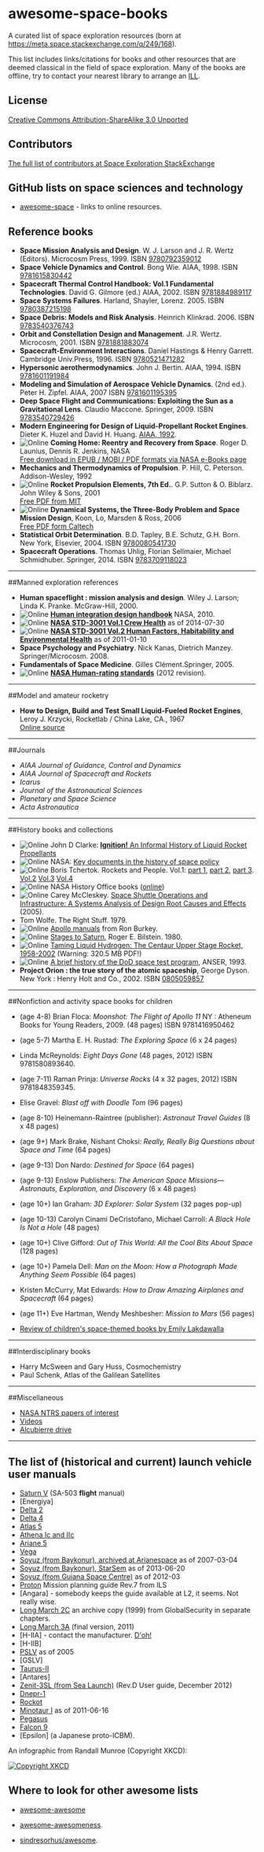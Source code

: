 # awesome-space-books
A curated list of space exploration resources (born at https://meta.space.stackexchange.com/q/249/168).

<!-- ![Paper](https://i.imgur.com/ta5hG2d.png)-->

This list includes links/citations for books and other resources that are deemed classical in the field of space exploration. Many of the books are offline, try to contact your nearest library to arrange an [ILL](https://en.wikipedia.org/wiki/Interlibrary_loan).

## License
[Creative Commons Attribution-ShareAlike 3.0 Unported](https://creativecommons.org/licenses/by-sa/3.0/)

## Contributors
[The full list of contributors at Space Exploration StackExchange](https://meta.space.stackexchange.com/posts/250/revisions)

## GitHub lists on space sciences and technology

* [awesome-space](https://github.com/elburz/awesome-space) - links to online resources.

## Reference books

* **Space Mission Analysis and Design**. W. J. Larson and J. R. Wertz (Editors). Microcosm Press, 1999. ISBN [9780792359012](http://www.worldcat.org/title/space-mission-analysis-and-design/oclc/42703668&referer=brief_results)
* **Space Vehicle Dynamics and Control**. Bong Wie. AIAA, 1998. ISBN [9781615830442](https://www.worldcat.org/title/space-vehicle-dynamics-and-control/oclc/435623651)
* **Spacecraft Thermal Control Handbook: Vol.1 Fundamental Technologies**. David G. Gilmore (ed.) AIAA, 2002. ISBN [9781884989117](https://www.worldcat.org/title/spacecraft-thermal-control-handbook-vol-1-fundamental-technologies/oclc/254064653)
* **Space Systems Failures**. Harland, Shayler, Lorenz. 2005. ISBN [9780387215198](https://www.worldcat.org/title/space-systems-failures-diesasters-and-rescues-of-satellites-rocket-and-space-probes/oclc/226200132)
* **Space Debris: Models and Risk Analysis**. Heinrich Klinkrad. 2006. ISBN [ 	9783540376743](https://www.worldcat.org/title/space-debris-models-and-risk-analysis/oclc/262691812)
* **Orbit and Constellation Design and Management**. J.R. Wertz. Microcosm, 2001. ISBN [9781881883074](https://www.worldcat.org/title/orbit-constellation-design-management-spacecraft-orbit-and-attitude-systems/oclc/792963766)
* **Spacecraft-Environment Interactions**. Daniel Hastings & Henry Garrett. Cambridge Univ.Press, 1996. ISBN [9780521471282](https://www.worldcat.org/title/spacecraft-environment-interactions/oclc/33405338)
* **Hypersonic aerothermodynamics**. John J. Bertin. AIAA, 1994. ISBN [9781601191984](https://www.worldcat.org/title/hypersonic-aerothermodynamics/oclc/123537628)
* **Modeling and Simulation of Aerospace Vehicle Dynamics**. (2nd ed.). Peter H. Zipfel. AIAA, 2007 ISBN [9781601195395](https://www.worldcat.org/title/modeling-and-simulation-of-aerospace-vehicle-dynamics/oclc/223986238)
* **Deep Space Flight and Communications: Exploiting the Sun as a Gravitational Lens**. Claudio Maccone. Springer, 2009. ISBN [9783540729426](https://www.worldcat.org/title/deep-space-flight-and-communications-exploiting-the-sun-as-a-gravitational-lens/oclc/370736749)
* **Modern Engineering for Design of Liquid-Propellant Rocket Engines**. Dieter K. Huzel and David H. Huang. [AIAA, 1992](https://www.worldcat.org/title/modern-engineering-for-design-of-liquid-propellant-rocket-engines-volume-147/oclc/669758825).
* ![Online](https://i.imgur.com/BuJHYIv.png) **Coming Home: Reentry and Recovery from Space**. Roger D. Launius, Dennis R. Jenkins, NASA<br />[Free download in EPUB / MOBI / PDF formats via NASA e-Books page][1]
* **Mechanics and Thermodynamics of Propulsion**. P. Hill, C. Peterson. Addison-Wesley, 1992
* ![Online](https://i.imgur.com/BuJHYIv.png) **Rocket Propulsion Elements, 7th Ed.**. G.P. Sutton & O. Biblarz. John Wiley & Sons, 2001
<br />[Free PDF from MIT][2]  
* ![Online](https://i.imgur.com/BuJHYIv.png) **Dynamical Systems, the Three-Body Problem and Space Mission Design**, Koon, Lo, Marsden & Ross, 2006  
[Free PDF form Caltech][3]
* **Statistical Orbit Determination**. B.D. Tapley, B.E. Schutz, G.H. Born. New York, Elsevier, 2004. ISBN [9780080541730](https://www.worldcat.org/title/statistical-orbit-determination/oclc/162577113)
* **Spacecraft Operations**. Thomas Uhlig, Florian Sellmaier, Michael Schmidhuber. Springer, 2014. ISBN [9783709118023](https://www.worldcat.org/title/spacecraft-operations/oclc/889584467)

<hr/>

##Manned exploration references

* **Human spaceflight : mission analysis and design**. Wiley J. Larson; Linda K. Pranke. McGraw-Hill, 2000.
* ![Online](https://i.imgur.com/BuJHYIv.png) **[Human integration design handbook](http://ston.jsc.nasa.gov/collections/TRS/_techrep/SP-2010-3407REV1.pdf)** NASA, 2010.
* ![Online](https://i.imgur.com/BuJHYIv.png) **[NASA STD-3001 Vol.1 Crew Health](https://standards.nasa.gov/documents/viewdoc/3315622/3315622)** as of 2014-07-30
* ![Online](https://i.imgur.com/BuJHYIv.png) **[NASA STD-3001 Vol.2 Human Factors, Habitability and Environmental Health](https://standards.nasa.gov/documents/viewdoc/3315785/3315785)** as of 2011-01-10
* **Space Psychology and Psychiatry**. Nick Kanas, Dietrich Manzey. Springer/Microcosm. 2008.
* **Fundamentals of Space Medicine**.  Gilles Clément.Springer, 2005.
* ![Online](https://i.imgur.com/BuJHYIv.png) [**NASA Human-rating standards**](http://nodis3.gsfc.nasa.gov/npg_img/N_PR_8705_002B_/N_PR_8705_002B_.pdf) (2012 revision).

<hr/>

##Model and amateur rocketry

* **How to Design, Build and Test Small Liquid-Fueled Rocket Engines**, Leroy J. Krzycki, Rocketlab / China Lake, CA., 1967  
[Online source][4]


<hr/>

##Journals

* *AIAA Journal of Guidance, Control and Dynamics*
* *AIAA Journal of Spacecraft and Rockets*
* *Icarus*
* *Journal of the Astronautical Sciences*
* *Planetary and Space Science*
* *Acta Astronautica*

<hr/>

##History books and collections

* ![Online](https://i.imgur.com/BuJHYIv.png) John D Clarke: [**Ignition!** An Informal History of
Liquid Rocket Propellants][5]
* ![Online](https://i.imgur.com/BuJHYIv.png) NASA: [Key documents in the history of space policy](http://www.hq.nasa.gov/office/pao/History/spdocs.html)
* ![Online](https://i.imgur.com/BuJHYIv.png) Boris Tchertok. Rockets and People. Vol.1: [part 1](http://history.nasa.gov/SP-4110/vol1-1.pdf), [part 2](http://history.nasa.gov/SP-4110/vol1-2.pdf), [part 3](http://history.nasa.gov/SP-4110/vol1-3.pdf). [Vol.2](http://history.nasa.gov/SP-4110/vol2.pdf) [Vol.3](http://history.nasa.gov/SP-4110/vol3.pdf) [Vol.4](http://history.nasa.gov/SP-4110/vol4.pdf)
* ![Online](https://i.imgur.com/BuJHYIv.png) NASA History Office books ([online](http://www.hq.nasa.gov/office/pao/History/series95.html))
* ![Online](https://i.imgur.com/BuJHYIv.png) Carey McCleskey. [Space Shuttle Operations and Infrastructure: A Systems Analysis of Design Root Causes and Effects](http://ntrs.nasa.gov/archive/nasa/casi.ntrs.nasa.gov/20050172128_2005171687.pdf) (2005).
* Tom Wolfe. The Right Stuff. 1979.
* ![Online](https://i.imgur.com/BuJHYIv.png) [Apollo manuals](http://www.ibiblio.org/apollo/links.html) from Ron Burkey.
* ![Online](https://i.imgur.com/BuJHYIv.png) [Stages to Saturn](http://www.ibiblio.org/apollo/Documents/StagesToSaturn-Bilstein.pdf), Roger E. Bilstein. 1980.
* ![Online](https://i.imgur.com/BuJHYIv.png) [Taming Liquid Hydrogen: The Centaur Upper Stage Rocket, 1958-2002](http://ntrs.nasa.gov/archive/nasa/casi.ntrs.nasa.gov/20040084080.pdf) (Warning: 320.5 MB PDF!)
* ![Online](https://i.imgur.com/BuJHYIv.png) [A brief history of the DoD space test program](http://web.archive.org/web/20110419192350/http://astronautix.com/data/93dodstp.pdf), ANSER, 1993.
* **Project Orion : the true story of the atomic spaceship**,  George Dyson. New York : Henry Holt and Co., 2002. ISBN [0805059857](https://www.worldcat.org/title/project-orion-the-true-story-of-the-atomic-spaceship/oclc/47745832)

<hr/>

##Nonfiction and activity space books for children

* (age 4-8) Brian Floca: *Moonshot: The Flight of Apollo 11* NY : Atheneum Books for Young Readers, 2009. (48 pages) ISBN 9781416950462
* (age 5-7) Martha E. H. Rustad: *The Exploring Space* (6 x 24 pages)
* Linda McReynolds: *Eight Days Gone* (48 pages, 2012) ISBN 9781580893640.
* (age 7-11) Raman Prinja: *Universe Rocks* (4 x 32 pages, 2012) ISBN 9781848359345.
* Elise Gravel: *Blast off with Doodle Tom* (96 pages)
* (age 8-10) Heinemann-Raintree (publisher): *Astronaut Travel Guides* (8 x 48 pages)
* (age 9+) Mark Brake, Nishant Choksi: *Really, Really Big Questions about Space and Time* (64 pages)
* (age 9-13) Don Nardo: *Destined for Space* (64 pages)
* (age 9-13) Enslow Publishers: *The American Space Missions—Astronauts, Exploration, and Discovery* (6 x 48 pages)
* (age 10+) Ian Graham: *3D Explorer: Solar System* (32 pages pop-up)
* (age 10-13) Carolyn Cinami DeCristofano, Michael Carroll: *A Black Hole Is Not a Hole* (48 pages)
* (age 10+) Clive Gifford: *Out of This World: All the Cool Bits About Space* (128 pages)
* (age 10+) Pamela Dell: *Man on the Moon: How a Photograph Made Anything Seem Possible* (64 pages)
* Kristen McCurry, Mat Edwards: *How to Draw Amazing Airplanes and Spacecraft* (64 pages)
* (age 11+) Eve Hartman, Wendy Meshbesher: *Mission to Mars* (56 pages)

* [Review of children's space-themed books by Emily Lakdawalla](http://www.planetary.org/blogs/emily-lakdawalla/2013/11130900-reviews-of-space-themed-books.html)

<hr/>

##Interdisciplinary books

* Harry McSween and Gary Huss, Cosmochemistry
* Paul Schenk, Atlas of the Galilean Satellites

<hr/>

##Miscellaneous
* [NASA NTRS papers of interest](https://github.com/Hunter-Github/awesome-space-books/blob/master/NTRS.md)
* [Videos](https://github.com/Hunter-Github/awesome-space-books/blob/master/Videos.md)
* [Alcubierre drive](https://github.com/Hunter-Github/awesome-space-books/blob/master/Alcubierre.md)

<!-- Mars collection from NASA HQ


Clarke, Jonathan D. A. Mars Analog Research. San Diego, CA: Published for the American Astronautical Society by Univelt, 2006.
    TL787 .A51 V.111 BOOKSTACKS
 
Cockell, Charles S. (ed.). Martian Expedition Planning: Proceedings of the Martian Expedition Planning Symposium of the British Interplanetary Society. San Diego, CA: published for the American Astronautical Society and the British Interplanetary Society by Univelt, Inc., 2004.
    TL787 .A51 V.107 BOOKSTACKS
 
Davis, Mark J. Mars: Dead or Alive. Boston, MA: WGBH Video, 2004.
    TL799 .M3 D43 2004 DVD
 
__________. Welcome to Mars. Boston, MA: WGBH Video, 2005.
    QB641 .W45 2005 DVD
 
Elachi, Charles. Dr. Elachi's MER video clips. Pasadena, CA: Jet Propulsion Laboratory, 2004.
    TL799 .M3 D7 2004 VIDEO
 
Godwin, Robert. Mars. Burlington, Ont.: Apogee Books, 2005.
    QB641 .G63 2005 BOOKSTACKS
 
__________. Mars: The NASA Mission Reports. Burlington, Ont.: Apogee Books, 2000, 2004.
    TL799 .M3 M37 2000, 2004 BOOKSTACKS
 
Goursac, Olivier de. Visions of Mars. New York, NY: Harry N. Abrams, Publishers, 2005.
    QB641 .G69 2005 BOOKSTACKS
 
Harland, David M. Water and the Search for Life on Mars. Berlin; New York: Springer; Chichester, UK: In association with Praxis Publishing, 2005.
    QB643 .W38 H37 2005 BOOKSTACKS
 
Mars Science Program Synthesis Group. Mars Exploration Strategy, 2009-2020. Pasadena, CA: Jet Propulsion Laboratory, 2004.
    TL521.312 .M37 2004 BOOKSTACKS
 
McElyea, Tim. Project Constellation: Moon, Mars, and Beyond. Burlington, Ont.: Apogee Books, 2007.
    TL789.8 .U6 C66 M34 2007 BOOKSTACKS
 
National Research Council. Committee to Review the Next Decade Mars Architecture. Assessment of NASA's Mars Architecture, 2007-2016. Washington, DC: National Academies Press, 2006.
    QB641 .A87 2006 BOOKSTACKS
 
Passport to Knowledge. What Went Right. Morristown, NJ: Passport to Knowledge, 2006.
    QB641 .W43 2006 DVD
 
Shayler, David. Marswalk One: First Steps on a New Planet. Berlin ; New York: Springer; Chichester, UK: In association with Praxis Publishing, 2005.
    TL799 .M3 S53 2005 BOOKSTACKS
 
Squyres, Steven W. Roving Mars: Spirit, Opportunity, and the Exploration of the Red Planet. New York, NY: Hyperion, 2005.
    QB641 .S67 2005 BOOKSTACKS
 
Tokano, Tetsuya. Water on Mars and Life. Berlin; New York: Springer, 2005.
    QB643 .W38 T65 2005 BOOKSTACKS
 
Zubrin, Robert and Frank Crossman. On to Mars II: Exploring and Settling a New World. Burlington, Ont.: Apogee, 2005.
    TL799 .M3 O58 2005 BOOKSTACKS 
-->

<!-- NASA history division Mars bibliography

 A Selected Annotated Bibliography on Martian Exploration
Baker, Victor R. The Channels of Mars. Austin: University of Texas Press, 1982. A detailed scientific study of the features seen from Earth that were first popularized as canals.

Batson, R.M.; Bridges, P.M.; and Inge, J.L. Atlas of Mars: The 1:5M Map Series. Washington, DC: NASA Special Publication-438, 1979. Perhaps the best maps available of the planet, based on data returned from the Viking project that arrived at the planet in 1976.

Bizony, Piers. The Rivers of Mars: Searching for the Cosmic Origins of Life. London, England: Aurum Press, 1997. A popularly written account of the search for life on Mars. It contains an excellent account of the discoveries first publicized in August 1996 about the possibility of past Martian life contained in a meteorite.

Bradbury, Ray; Clarke, Arthur C.; Murray, Bruce C.; and Sagan, Carl. Mars and the Mind of Man. New York: Harper and Row, 1973. A superb analysis by a stellar collection of authors, this book discusses the place of the planet Mars in the mythology and science of humanity from the ancients to the late twentieth century.

Braun, Wernher von. The Mars Project. Urbana: University of Illinois Press, 1953. Originally published in Germany the year before, this important study describes in some detail the technical and scientific attributes of a human expedition to Mars that the authors says was feasible in the mid-1950s.

Burgess, Eric. To the Red Planet. New York: Columbia University Press, 1978. A very good general interest discussion of what had been learned about Mars from several probes, including the Viking mission if the 1970s.

Caidin, Martin. Destination Mars. Garden City, NY: Doubleday and Co., 1972. A popular discussion of the possibilities of undertaking a human expedition to Mars as a follow-on to the successful Apollo program that landed an American on the Moon in 1969.

Carr, Michael H. The Surface of Mars. New Haven, CT: Yale University Press, 1981. A scientific investigation of the geological features of Mars.

_____. Water on Mars. New York: Oxford University Press, 1996. A new book discussing the scientific possibility that water might have once existed on Mars, and of course water is a critical component of life as its exists on Earth.

Collins, Michael. Mission to Mars: An Astronaut's Vision of Our Future in Space. New York: Grove Weidenfeld, 1990. A very fine argument on behalf of an aggressive exploration of the Red Planet, including a recapitulation of the earlier advocacies of this effort.

Cooper, Henry S.F. The Search for Life on Mars: Evolution of an Idea. New York: Holt, Rinehart, & Winston, 1980. An excellent encapsulation of the lure of Mars for Americans because of the hope that life might presently, or at some time in the past, be found.

Ezell, Edward Clinton, and Ezell, Linda Neumann. On Mars: Exploration of the Red Planet, 1958-1978. Washington, DC: NASA Special Publication-4212, 1984. A detailed study of NASA's efforts to send space probes to Mars, culminating with the soft-landing of the two Viking spacecraft in the mid-1970s.

Fisher, David E. The Third Experiment: Is There Life on Mars? New York: Atheneum, 1985. This is a fine popular account of the Viking biology experiments that took place on Mars during the mid-1970s landings.

Glasstone, Samuel. The Book of Mars. Washington, DC: NASA Special Publication-179, 1968. This important book explores the development of human knowledge about Mars separating what was known through science, especially space science, and what had been handed down in myth. An excellent point of departure for any investigation of the scientific understanding of the planet, but now outdated because of the results of probes since 1968.

Hartmann, William K., and Raper, Odell. The New Mars: The Discoveries of Mariner 9. Washington, DC: NASA Special Publication 337, 1974. A reasonably well-done description of the mission to Mars by Mariner 9 in the early 1970s.

Hoyt, William Graves. Lowell and Mars. Tucson: University of Arizona Press, 1976. An outstanding biography of Percival Lowell, pioneering American astronomer, and his lifelong fascination with Mars and the possibility that it had once been the home of intelligent life that had built canals observable from Earth.

Keiffer, H.H.; Jakosky, B.M.; Snyder, C.W.; and Matthews, M.S. Editors. Mars. Tucson: University of Arizona Press, 1992. A detailed collection of scientific papers on the makeup and evolution of the red planet.

Ley, Willy, et al. The Exploration of Mars. New York: Viking, 1956. Illustrated by Chesley Bonestell, this is an exquisite large format book that posited the future exploration of the red planet.

Lowell, Percival. Mars as the Abode of Life. New York: Macmillan, 1908. No one did more to popularize the idea of life of Mars than astronomer Percival Lowell. This book specifically addresses the question.

_____. Mars and its Canals. New York: Macmillan, 1906. Percival Lowell, a Brahmin from Massachusetts, became interested in Mars during the latter part of the nineteenth century. Using personal funds and grants from other sources he built what became the Lowell Observatory near Flagstaff, Arizona, to study the planets. This research led him to argue that Mars had once been a watery planet and that the topographical features known as canals had been built by intelligent beings. Over the course of the next forty years others used Lowell's observations of Mars as a foundation for their arguments. The idea of intelligent life on Mars stayed in the popular imagination for many years thereafter.

_____. Mars. Boston: Houghton Mifflin, 1895. Perhaps the earliest thorough study of the planet published in America, Lowell argued that the features viewed on the Martian surface were canals that perhaps carried water. This book discusses the astronomical information associated with Mars as it stood at the turn of the twentieth century and posited that the canals might make possible life on the planet.

Matsunaga, Senator Spark M. The Mars Project: Journeys Beyond the Cold War. New York: Hill and Wang, 1986. Written by the then senator from Hawaii, the author posits that in the post-Cold War era cooperation rather than competition should inform space policy. In that context, he advocates the development of a cooperative mission to Mars with the United States and the Soviet Union/Russia.

Moore, Patrick. Guide to Mars. New York: W.W. Norton and Co., 1977. A scientific discussion of what was known about the planet, including an early discussion of the findings from the Viking project.

Mutch, T.A. et al. The Geology of Mars. Princeton, NJ: Princeton University Press, 1976. A detailed collection of scientific papers on the geology of the red planet.

Putnam, W.L. Editor. The Explorers of Mars Hill: A Centennial History of Lowell Observatory. Phoenix, AZ: Phoenix Publishing, 1994. No observatory in the United States has been more significant than the Lowell established in the last decade of the nineteenth century outside Flagstaff, Arizona. This centennial history describes the origins and development of the observatory from its founding by Percival Lowell to the 1990s.

Richardson, Robert Shirley. Exploring Mars. New York: McGraw-Hill, 1954. Focusing on astronomy, this small book discusses the scientific knowledge available about the planet in the early 1950s.

_____, and Bonestell, Chesley. Mars. New York: Harcourt, Brace, and World, 1964. Illustrated by quintessential space artist Chesley Bonestell, this large format book captures the excitement of Martian exploration and the possibilities of eventual colonization of the planet.

Sheehan, William. The Planet Mars: A History of Observation and Discovery. Tucson: University of Arizona Press, 1996. An excellent survey of how humans have acquired knowledge about the Red Planet from antiquity to the present. It concentrates on the work of Earth-based astronomers but also includes succinct narratives of the Mariner 4 mission and the Viking project of the 1970s.

Slipher, E.C. A Photographic History of Mars. Flagstaff, AZ: Northland Press, 1962. A fine collection of early photographs taken of the planet, along with useful descriptions and analysis.

Stoker, Carol A., and Emmart, Carter. Editors. Strategies for Mars: A Guide to Human Exploration. San Diego, CA: Univelt, Inc., 1996. The most up-to-date and useful of several books related to Mars exploration, this collection of essays provides a rationale, technology assessment, and political analysis of the endeavor through the lens of quite a lot of historical perspective.

Strughold, Hubertus. The Red and Green Planet: A Physiological Study of the Possibility of Life on Mars. Albuquerque: University of New Mexico Press, 1953. Strughold was one of the leading authorities of the 1950s on space medicine and this scientific book suggested it was possible that life either had or possibly still did exist on Mars in some form.

Viking Lander Imaging Team. The Martian Landscape. Washington, DC: NASA SP425, 1978. An outstanding scientific study of the results of the Viking project to Mars in the mid-1970s.

Wallace, Alfred Russel. Is Mars Inhabited? New York: Macmillan, 1907. Percival Lowell's conclusions about Mars as an alive world were challenged in this devastating critique. Wallace, a colleague and co-author with Charles Darwin, demolished many of Lowell's assertions about Mars as a place habitable by humans in this work.

Washburn, Mark. Mars at Last! New York: G.P. Putnam, 1977. The first popular account of the Viking mission to Mars that landed probes on the planet's surface.

Wilford, John Noble. Mars Beckons: The Mysteries, the Challenges, the Expectations of Our Next Great Adventure in Space. New York: Alfred A. Knopf, 1990. A superior explanation of the possibilities of Mars exploration, including a discussion of earlier plans to send humans to the red planet.

Zubrin, Robert, and Wagner, Richard. The Case for Mars: The Plan to Settle the Red Planet and Why. New York: The Free Press, 1996. A compelling explanation of the rationale why humans must travel to Mars as well as a scenario for how to do so at a reasonable cost ans with technology presently available.

-->

<hr/>

## The list of (historical and current) launch vehicle user manuals

* [Saturn V](http://history.nasa.gov/ap08fj/pdf/sa503-flightmanual.pdf) (SA-503 **flight** manual)
* [Energiya]
* [Delta 2](http://www.ulalaunch.com/uploads/docs/DeltaIIPayloadPlannersGuide2007.pdf)
* [Delta 4](http://www.ulalaunch.com/uploads/docs/Launch_Vehicles/Delta_IV_Users_Guide_June_2013.pdf)
* [Atlas 5](http://www.ulalaunch.com/uploads/docs/AtlasVUsersGuide2010.pdf)
* [Athena Ic and IIc](http://www.lockheedmartin.com/content/dam/lockheed/data/space/documents/athena/Athena_MPG_01-23-12.pdf)
* [Ariane 5](http://www.arianespace.com/launch-services-ariane5/Ariane5_users_manual_Issue5_July2011.pdf)
* [Vega](http://www.arianespace.com/launch-services-vega/VEGAUsersManual.pdf)
* [Soyuz (from Baykonur), archived at Arianespace](http://web.archive.org/web/20070304094917/http://arianespace.com/site/images/soyuz_users_manual_190401.pdf) as of 2007-03-04
* [Soyuz (from Baykonur), StarSem](http://web.archive.org/web/20130620195416/http://www.starsem.com/services/images/soyuz_users_manual_190401.pdf) as of 2013-06-20
* [Soyuz (from Guiana Space Centre)](http://www.arianespace.com/launch-services-soyuz/Soyuz-Users-Manual-March-2012.pdf) as of 2012-03
* [Proton](http://www.ilslaunch.com/sites/default/files/pdf/Proton%20Mission%20Planner's%20Guide%20Revision%207%20(LKEB-9812-1990).pdf) Mission planning guide Rev.7 from ILS
* [Angara] - somebody keeps the guide available at L2, it seems. Not really wise.
* [Long March 2C](http://www.globalsecurity.org/space/library/report/1999/2c.htm) an archive copy (1999) from GlobalSecurity in separate chapters.
* [Long March 3A](http://cgwic.com/LaunchServices/Download/manual/LM-3A%20Series%20Launch%20Vehicles%20User%27s%20Manual%20Issue%202011.pdf) (final version, 2011)
* [H-IIA] - contact the manufacturer. [D'oh!](https://www.mhi-global.com/cgi-bin/inquiry/index.cgi?code=10066&product=H-IIALaunchServices(User%27sManual))
* [H-IIB]
* [PSLV](https://laser-swarm.googlecode.com/svn/trunk/Literature/GRM-ISR-MA-0298%20%5B4.0%5D%20PSLV%20User%27s%20Manual.pdf) as of 2005
* [GSLV]
* [Taurus-II](http://www.orbital.com/NewsInfo/Publications/Taurus_II_Guide.pdf)
* [Antares]
* [Zenit-3SL (from Sea Launch)](http://www.sea-launch.com/download.ashx?r=2&q=9) (Rev.D User guide, December 2012) 
* [Dnepr-1](http://snebulos.mit.edu/projects/crm/DNEPR/Dnepr_User_Guide.pdf)
* [Rockot](http://www.eurockot.com/wp-content/uploads/2012/10/UsersGuideIss5Rev0web.pdf)
* [Minotaur I](http://web.archive.org/web/20110616075716/http://www.orbital.com/NewsInfo/Publications/Minotaur_Guide.pdf) as of 2011-06-16
* [Pegasus](http://www.orbital.com/LaunchSystems/Publications/Pegasus_UsersGuide.pdf)
* [Falcon 9](http://decadal.gsfc.nasa.gov/pace-201206mdl/Launch%20Vehicle%20Information/Falcon9UsersGuide_2009.pdf)
* [Epsilon] (a Japanese proto-ICBM).

An infographic from Randall Munroe (Copyright XKCD):

[![Copyright XKCD](https://imgs.xkcd.com/comics/payloads_large.png)](https://imgs.xkcd.com/comics/payloads_large.png)


## Where to look for other awesome lists

* [awesome-awesome](https://github.com/emijrp/awesome-awesome)  
* [awesome-awesomeness](https://github.com/bayandin/awesome-awesomeness).
* [sindresorhus/awesome](https://github.com/sindresorhus/awesome).

  [1]: http://www.nasa.gov/connect/ebooks/coming_home_detail.html
  [2]: https://web.archive.org/web/20140722111108/http://web.mit.edu/e_peters/Public/Rockets/Rocket_Propulsion_Elements.pdf
  [3]: http://www.cds.caltech.edu/~koon/book/KoLoMaRo_DMissionBk.pdf
  [4]: http://www.risacher.org/rocket/
  [5]: http://library.sciencemadness.org/library/books/ignition.pdf
